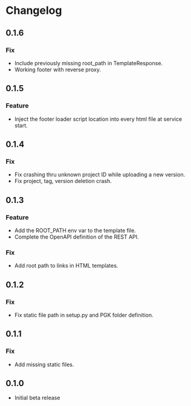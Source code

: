 # Changelog

## 0.1.6

### Fix

+ Include previously missing root_path in TemplateResponse.
+ Working footer with reverse proxy.

## 0.1.5

### Feature

+ Inject the footer loader script location into every html file at service start.

## 0.1.4

### Fix

+ Fix crashing thru unknown project ID while uploading a new version.
+ Fix project, tag, version deletion crash.

## 0.1.3

### Feature

+ Add the ROOT_PATH env var to the template file.
+ Complete the OpenAPI definition of the REST API.

### Fix

+ Add root path to links in HTML templates.

## 0.1.2

### Fix

+ Fix static file path in setup.py and PGK folder definition.

## 0.1.1

### Fix

+ Add missing static files.

## 0.1.0

+ Initial beta release
